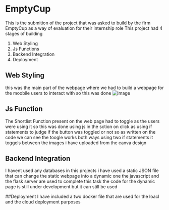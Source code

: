 # EmptyCup
This is the submition of the project that was asked to build by the firm EmptyCup as a way of evaluation for their internship role
This project had 4 stages of building
1) Web Styling
2) Js Functions
3) Backend Integration
4) Deployment
## Web Styling
this was the main part of the webpage where we had to build a webpage for the moobile users to interact with
so this was done
![image](https://github.com/user-attachments/assets/d7beb755-891f-4a2d-9a00-f80a37dff8be)

## Js Function
The Shortlist Function present on the web page had to toggle as the users were using it so this was done using js in the sction on click as using if statements to judge if the button was toggled or not
so as written on the code we can see the toogle works both ways using two if statements
it toggels between the images i have uploaded from the canva design

## Backend Integration
I havent used any databases in this projects i have used a static JSON file that can change the static webpage into a dynamic one
the javascript and the flask server are used to complete this task the code for the dynamic page is still under development but it can still be used

##Deployment
I have included a two docker file that are used for the loacl and the cloud  deployment purposes 
